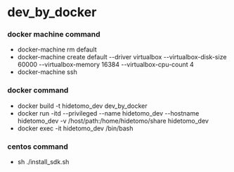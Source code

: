 # dev_by_docker

### docker machine command
- docker-machine rm default
- docker-machine create default --driver virtualbox --virtualbox-disk-size 60000 --virtualbox-memory 16384 --virtualbox-cpu-count 4
- docker-machine ssh

### docker command
- docker build -t hidetomo_dev dev_by_docker
- docker run -itd --privileged --name hidetomo_dev --hostname hidetomo_dev -v /host/path:/home/hidetomo/share hidetomo_dev
- docker exec -it hidetomo_dev /bin/bash

### centos command
- sh ./install_sdk.sh
